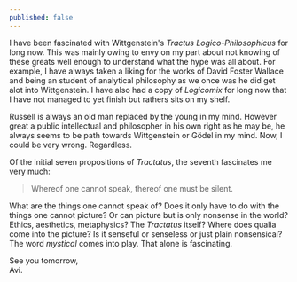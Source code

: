 ```yaml
---
published: false
---
```

I have been fascinated with Wittgenstein's _Tractus Logico-Philosophicus_ for long now. This was mainly owing to envy on my part about not knowing of these greats well enough to understand what the hype was all about. For example, I have always taken a liking for the works of David Foster Wallace and being an student of analytical philosophy as we once was he did get alot into Wittgenstein. I have also had a copy of _Logicomix_ for long now that I have not managed to yet finish but rathers sits on my shelf. 

Russell is always an old man replaced by the young in my mind. However great a public intellectual and philosopher in his own right as he may be, he always seems to be path towards Wittgenstein or Gödel in my mind. Now, I could be very wrong. Regardless. 

Of the initial seven propositions of _Tractatus_, the seventh fascinates me very much:
>Whereof one cannot speak, thereof one must be silent.

What are the things one cannot speak of? Does it only have to do with the things one cannot picture? Or can picture but is only nonsense in the world? Ethics, aesthetics, metaphysics? The _Tractatus_ itself? Where does qualia come into the picture? Is it senseful or senseless or just plain nonsensical? The word _mystical_ comes into play. That alone is fascinating. 

See you tomorrow,  
Avi.
